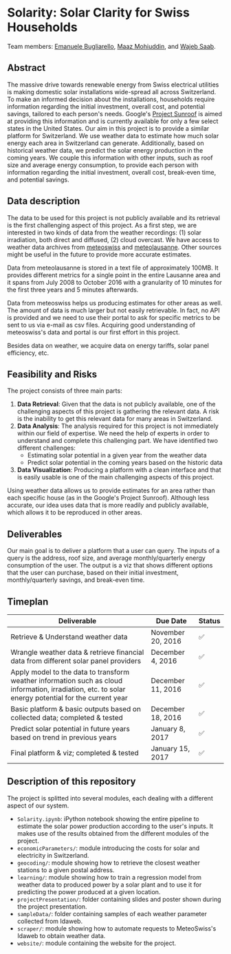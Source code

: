 # Solarity: Solar Clarity for Swiss Households
Team members: [Emanuele Bugliarello](https://github.com/e-bug), [Maaz Mohiuddin](https://github.com/maaz15), and [Wajeb Saab](https://github.com/Wajeb).

## Abstract
The massive drive towards renewable energy from Swiss electrical utilities is making domestic solar installations wide-spread all across Switzerland. To make an informed decision about the installations, households require information regarding the initial investment, overall cost, and potential savings, tailored to each person's needs. Google's [Project Sunroof](https://www.google.com/get/sunroof) is aimed at providing this information and is currently available for only a few select states in the United States. Our aim in this project is to provide a similar platform for Switzerland. We use weather data to estimate how much solar energy each area in Switzerland can generate. Additionally, based on historical weather data, we predict the solar energy production in the coming years. We couple this information with other inputs, such as roof size and average energy consumption, to provide each person with information regarding the initial investment, overall cost, break-even time, and potential savings.

## Data description
The data to be used for this project is not publicly available and its retrieval is the first challenging aspect of this project.
As a first step, we are interested in two kinds of data from the weather recordings: (1) solar irradiation, both direct and diffused, (2) cloud overcast.
We have access to weather data archives from [meteoswiss](http://www.meteoswiss.admin.ch/home.html?tab=overview) and [meteolausanne](http://meteolausanne.com/). Other sources might be useful in the future to provide more accurate estimates.

Data from meteolausanne is stored in a text file of approximately 100MB. It provides different metrics for a single point in the entire Lausanne area and it spans from July 2008 to October 2016 with a granularity of 10 minutes for the first three years and 5 minutes afterwards.

Data from meteoswiss helps us producing estimates for other areas as well. The amount of data is much larger but not easily retrievable. In fact, no API is provided and we need to use their portal to ask for specific metrics to be sent to us via e-mail as csv files. Acquiring good understanding of meteoswiss's data and portal is our first effort in this project.

Besides data on weather, we acquire data on energy tariffs, solar panel efficiency, etc.

## Feasibility and Risks
The project consists of three main parts:

1. **Data Retrieval**: Given that the data is not publicly available, one of the challenging aspects of this project is gathering the relevant data. A risk is the inability to get this relevant data for many areas in Switzerland.
2. **Data Analysis**: The analysis required for this project is not immediately within our field of expertise. We need the help of experts in order to understand and complete this challenging part. We have identified two different challenges:
    * Estimating solar potential in a given year from the weather data
    * Predict solar potential in the coming years based on the historic data
3. **Data Visualization**: Producing a platform with a clean interface and that is easily usable is one of the main challenging aspects of this project.

Using weather data allows us to provide estimates for an area rather than each specific house (as in the Google's Project Sunroof). Although less accurate, our idea uses data that is more readily and publicly available, which allows it to be reproduced in other areas.

## Deliverables
Our main goal is to deliver a platform that a user can query. The inputs of a query is the address, roof size, and average monthly/quarterly energy consumption of the user. The output is a viz that shows different options that the user can purchase, based on their initial investment, monthly/quarterly savings, and break-even time.

## Timeplan

| Deliverable | Due Date | Status |
|----------|-------------|--------|
| Retrieve & Understand weather data  |  November 20, 2016 | :white_check_mark: |
| Wrangle weather data & retrieve financial data from different solar panel providers   |    December 4, 2016   | :white_check_mark: |
| Apply model to the data to transform weather information such as cloud information, irradiation, etc. to solar energy potential for the current year   | December 11, 2016 | :white_check_mark: |
| Basic platform & basic outputs based on collected data; completed & tested |    December 18, 2016   | :white_check_mark: |
| Predict solar potential in future years based on trend in previous years |    January 8, 2017   | :white_check_mark: |
| Final platform & viz; completed & tested   |    January 15, 2017   | :white_check_mark: |


## Description of this repository

The project is splitted into several modules, each dealing with a different aspect of our system.

- `Solarity.ipynb`: iPython notebook showing the entire pipeline to estimate the solar power production according to the user's inputs. It makes use of the results obtained from the different modules of the project.
- `economicParameters/`: module introducing the costs for solar and electricity in Switzerland.
- `geocoding/`: module showing how to retrieve the closest weather stations to a given postal address.
- `learning/`: module showing how to train a regression model from weather data to produced power by a solar plant and to use it for predicting the power produced at a given location.
- `projectPresentation/`: folder containing slides and poster shown during the project presentation.
- `sampleData/`: folder containing samples of each weather parameter collected from Idaweb. 
- `scraper/`: module showing how to automate requests to MeteoSwiss's Idaweb to obtain weather data.
- `website/`: module containing the website for the project.
